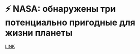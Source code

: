 # ⚡️ NASA: обнаружены три потенциально пригодные для жизни планеты



[LINK](https://varlamov.ru/2250723.html)